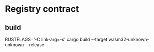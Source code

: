# Registry contract

## build

RUSTFLAGS='-C link-arg=-s' cargo build --target wasm32-unknown-unknown --release
